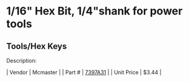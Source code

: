 # 1/16" Hex Bit, 1/4"shank for power tools
## Tools/Hex Keys
Description: 	 

| Vendor | Mcmaster | 
| Part # | [7397A31](http://www.mcmaster.com/) | 
| Unit Price | $3.44 | 
